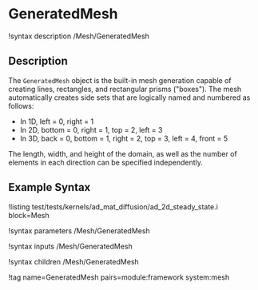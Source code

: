 # GeneratedMesh

!syntax description /Mesh/GeneratedMesh

## Description

The `GeneratedMesh` object is the built-in mesh generation capable of creating lines, rectangles, and rectangular
prisms ("boxes"). The mesh automatically creates side sets that are logically named and numbered as follows:

- In 1D, left = 0, right = 1
- In 2D, bottom = 0, right = 1, top = 2, left = 3
- In 3D, back = 0, bottom = 1, right = 2, top = 3, left = 4, front = 5

The length, width, and height of the domain, as well as the number of elements in each direction can be specified
independently.

## Example Syntax

!listing test/tests/kernels/ad_mat_diffusion/ad_2d_steady_state.i
         block=Mesh

!syntax parameters /Mesh/GeneratedMesh

!syntax inputs /Mesh/GeneratedMesh

!syntax children /Mesh/GeneratedMesh

!tag name=GeneratedMesh pairs=module:framework system:mesh
